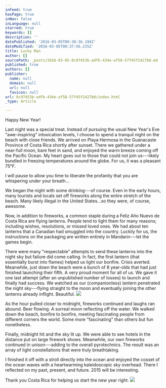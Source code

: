 ```yaml
---
inFeed: true
hasPage: true
inNav: false
inLanguage: null
starred: true
keywords: []
description: ''
datePublished: '2016-03-05T00:38:36.194Z'
dateModified: '2016-03-05T00:37:56.235Z'
title: Lucky Man
author: []
sourcePath: _posts/2016-03-05-8c97453b-adfb-434e-af58-57f45f2427b0.md
published: true
authors: []
publisher:
  name: null
  domain: null
  url: null
  favicon: null
url: 8c97453b-adfb-434e-af58-57f45f2427b0/index.html
_type: Article

---
```

Happy New Year! 

Last night was a special treat. Instead of pursuing the usual New Year's Eve "awe-inspiring" intoxication levels, I choose to spend a tranquil night on the beach with close friends. We arrived on Playa Hermosa in the Guanacaste Province of Costa Rica shortly after sunset. There we gathered under a near-full moon, bare feet in sand, and enjoyed the warm breeze coming off the Pacific Ocean. My heart goes out to those that could not join us---likely bundled in freezing temperatures around the globe. For us, it was a pleasant 75°F. 

I will pause to allow you time to liberate the profanity that you are whispering under your breath... 

We began the night with some drinking---of course. Even in the early hours, many tourists and locals set off fireworks along the entire stretch of the beach. Many likely illegal in the United States...so they were, of course, awesome. 

Now, in addition to fireworks, a common staple during a Feliz Año Nuevo de Costa Rica are flying lanterns. People tend to light them for many reasons; including wishes, resolutions, or missed loved ones. We had about ten lanterns that a Canadian had smuggled into the country. Luckily for us, the instructions on the packaging are written entirely in Mandarin---let the games begin. 

There were many "respectable" attempts to send these lanterns into the night sky but failure did come calling. In fact, the first lantern (that essentially burst into flames) helped us light our bonfire. Crisis averted. Meanwhile, just down the beach were a bunch of 8 year-olds that had just finished launching their fifth. A very proud moment for all of us. We gave it one last attempt (after an unpublished number of losses) to launch and finally had success. We watched as our (companionless) lantern penetrated the night sky---flying straight to the moon and eventually joining the other lanterns already inflight. Beautiful.
![](https://the-grid-user-content.s3-us-west-2.amazonaws.com/63ce5b22-0798-4901-845f-9a38784f2325.jpg)

As the hour pulled closer to midnight, fireworks continued and laughs ran abound. Beer flowing. A surreal moon reflecting off the water. We walked down the beach, bonfire to bonfire, meeting fascinating people from different corners the world. Some more "fascinating" than others but fun nonetheless.

Finally, midnight hit and the sky lit up. We were able to see hotels in the distance put on large firework shows. Meanwhile, our own fireworks continued in unison---adding to the overall pyrotechnics. The result was an array of light constellations that were truly breathtaking.

I finished it off with a stroll directly into the ocean and enjoyed the cosset of the ocean waves with a heartwarming kaleidoscopic sky overhead. There I reflected on my past, present, and future. 2015 will be interesting.

Thank you Costa Rica for helping us start the new year right.
![](https://the-grid-user-content.s3-us-west-2.amazonaws.com/002b6a2e-bb99-4b51-8d0b-ed0cae997fcb.jpg)